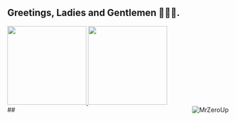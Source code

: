 ## Greetings, Ladies and Gentlemen 👨‍💻🌐.

<div>
  <a href="https://github.com/MrZeroUp">
  <img height="180em" src="https://github-readme-stats.vercel.app/api?username=MrZeroUp&theme=highcontrast&show_icons=true&include_all_commits=true&count_private=trueshow_icons=true">
  <a></a>
  <img height="180em" src="https://github-readme-stats.vercel.app/api/top-langs/?username=MrZeroUp&layout=compact&theme=highcontrast"> 
</div>

<div>
  <img align="right" alt="MrZeroUp" src="https://drive.google.com/file/d/1dH7UKBM6xjtXNlpve0K2dJoT0EDuFsJJ/view?usp=drive_link">
</div>
##

<div>
  
</div>
